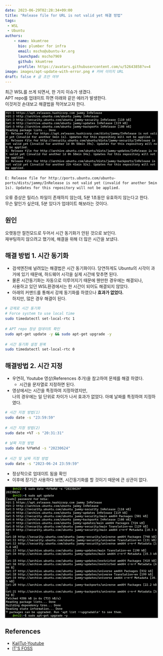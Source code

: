 ```yaml
---
date: 2023-06-29T02:28:34+09:00
title: "Release file for URL is not valid yet 해결 방법"
tags:
 - WSL
 - Ubuntu
authors:
    - name: kkumtree
      bio: plumber for infra
      email: mscho@ubuntu-kr.org
      launchpad: mscho7969
      github: kkumtree
      profile: https://avatars.githubusercontent.com/u/52643858?v=4 
image: images/apt-update-with-error.png # 커버 이미지 URL
draft: false # 글 초안 여부
---
```


최근 WSL를 쓰게 되면서, 한 가지 이슈가 생겼다.  
APT repo를 업데이트 하면 아래와 같은 에러가 발생한다.  
이것저것 손대보고 해결법을 적어보고자 한다.  

![apt-update-with-error](images/apt-update-with-error.png)  

```message
E: Release file for http://ports.ubuntu.com/ubuntu-ports/dists/jammy/InRelease is not valid yet (invalid for another 5min 1s). Updates for this repository will not be applied.
```

오류 증상은 릴리스 파일이 존재하지 않는데, 5분 1초동안 유효하지 않는다고 한다.  
무슨 말인가 싶은데, 5분 있다가 업데이트 해보라는 것이다.  

## 원인

오랫동안 절전모드로 두어서 시간 동기화가 안된 것으로 보인다.  
재부팅하지 않으려고 했기에, 해결을 위해 더 많은 시간을 보냈다.

## 해결 방법 1. 시간 동기화

- 검색엔진에 널려있는 해결법은 시간 동기화이다.
  당연하게도 Ubuntu의 시각이 과거에 있기 때문에, 하드웨어 시각을 실제 시간에 맞추면 된다.  
- 물론 시간동기화는 자동으로 이루어지기 때문에 웬만한 경우에는 해결되나,  
  사용하고 있던 WSL환경에서는 한 시간이 되어도 해결되지 않았다.  
- 아래의 커맨드를 통해서 강제 동기화를 하였으나 **효과가 없었다.**  
  하지만, 많은 경우 해결이 된다.

```bash
# 강제로 시간 동기화
# Force system to use local time
sudo timedatectl set-local-rtc 1

# APT repo 정상 업데이트 확인
sudo apt-get update -y && sudo apt-get upgrade -y

# 시간 동기화 설정 원복
sudo timedatectl set-local-rtc 0
```

## 해결방법 2. 시간 지정

- 우연히, Youtube 영상(References 추가)을 참고하여 문제를 해결 하였다.  
  - 시간을 문자열로 지정하면 된다.
- 영상에서는 시간을 특정하여 지정하였지만,  
  나의 경우에는 일 단위로 차이가 나서 효과가 없었다. 아예 날짜를 특정하여 지정하였다.  
  
```bash
# 시간 지정 방법(1)
sudo date -s "23:59:59"

# 시간 지정 방법(2)
sudo date +%T -s "20:31:31"

# 날짜 지정 방법
sudo date %Y%m%d -s "20230624" 

# 시간 및 날짜 지정 방법
sudo date -s "2023-06-24 23:59:59"
```

- 정상적으로 업데이트 됨을 확인
- 이후에 장기간 사용하다 보면, 시간동기화를 할 것이기 때문에 큰 상관이 없다.

![apt-update-without-error](images/apt-update-without-error.png)

## References

- [KailTut-Youtube](https://www.youtube.com/watch?v=Ym0-yRVqWmw)
- [IT'S FOSS](https://itsfoss.com/fix-repository-not-valid-yet-error-ubuntu/)
